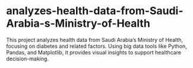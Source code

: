 # analyzes-health-data-from-Saudi-Arabia-s-Ministry-of-Health
This project analyzes health data from Saudi Arabia’s Ministry of Health, focusing on diabetes and related factors. Using big data tools like Python, Pandas, and Matplotlib, it provides visual insights to support healthcare decision-making.
